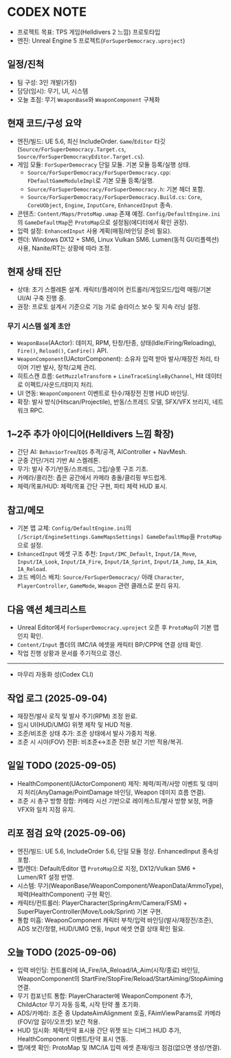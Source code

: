 ﻿# CODEX NOTE

- 프로젝트 목표: TPS 게임(Helldivers 2 느낌) 프로토타입
- 엔진: Unreal Engine 5 프로젝트(`ForSuperDemocracy.uproject`)

## 일정/진척
- 팀 구성: 3인 개발(가칭)
- 담당(임시): 무기, UI, 시스템
- 오늘 초점: 무기 `WeaponBase`와 `WeaponComponent` 구체화

## 현재 코드/구성 요약
- 엔진/빌드: UE 5.6, 최신 IncludeOrder. `Game`/`Editor` 타깃(`Source/ForSuperDemocracy.Target.cs`, `Source/ForSuperDemocracyEditor.Target.cs`).
- 게임 모듈: `ForSuperDemocracy` 단일 모듈. 기본 모듈 등록/실행 상태.
  - `Source/ForSuperDemocracy/ForSuperDemocracy.cpp`: `FDefaultGameModuleImpl`로 기본 모듈 등록/실행.
  - `Source/ForSuperDemocracy/ForSuperDemocracy.h`: 기본 헤더 포함.
  - `Source/ForSuperDemocracy/ForSuperDemocracy.Build.cs`: `Core`, `CoreUObject`, `Engine`, `InputCore`, `EnhancedInput` 종속.
- 콘텐츠: `Content/Maps/ProtoMap.umap` 존재 예정. `Config/DefaultEngine.ini`의 `GameDefaultMap`은 `ProtoMap`으로 설정됨(에디터에서 확인 권장).
- 입력 설정: `EnhancedInput` 사용 계획(매핑/바인딩 준비 필요).
- 렌더: Windows DX12 + SM6, Linux Vulkan SM6. Lumen(동적 GI/리플렉션) 사용, Nanite/RT는 상황에 따라 조정.

## 현재 상태 진단
- 상태: 초기 스켈레톤 설계. 캐릭터/플레이어 컨트롤러/게임모드/입력 매핑/기본 UI/AI 구축 진행 중.
- 권장: 프로토 설계서 기준으로 기능 가로 슬라이스 보수 및 지속 러닝 설정.

### 무기 시스템 설계 초안
- `WeaponBase`(AActor): 데미지, RPM, 탄창/탄종, 상태(Idle/Firing/Reloading), `Fire()`, `Reload()`, `CanFire()` API.
- `WeaponComponent`(UActorComponent): 소유자 입력 받아 발사/재장전 처리, 타이머 기반 발사, 장착/교체 관리.
- 히트스캔 흐름: `GetMuzzleTransform` + `LineTraceSingleByChannel`, Hit 데이터로 이펙트/사운드/데미지 처리.
- UI 연동: `WeaponComponent` 이벤트로 탄수/재장전 진행 HUD 바인딩.
- 확장: 발사 방식(Hitscan/Projectile), 반동/스프레드 모델, SFX/VFX 브리지, 네트워크 RPC.

## 1~2주 추가 아이디어(Helldivers 느낌 확장)
- 간단 AI: `BehaviorTree`/`EQS` 추격/공격, AIController + NavMesh.
- 군중 간단/거리 기반 AI 스켈레톤.
- 무기: 발사 주기/반동/스프레드, 그립/슬롯 구조 기초.
- 카메라/콜리전: 좁은 공간에서 카메라 충돌/클리핑 부드럽게.
- 체력/목표/HUD: 체력/목표 간단 구현, 파티 체력 HUD 표시.

## 참고/메모
- 기본 맵 교체: `Config/DefaultEngine.ini`의 `[/Script/EngineSettings.GameMapsSettings] GameDefaultMap`을 `ProtoMap`으로 설정.
- `EnhancedInput` 에셋 구조 추천: `Input/IMC_Default`, `Input/IA_Move`, `Input/IA_Look`, `Input/IA_Fire`, `Input/IA_Sprint`, `Input/IA_Jump`, `IA_Aim`, `IA_Reload`.
- 코드 베이스 배치: `Source/ForSuperDemocracy/` 아래 `Character`, `PlayerController`, `GameMode`, `Weapon` 관련 클래스로 분리 유지.

## 다음 액션 체크리스트
- Unreal Editor에서 `ForSuperDemocracy.uproject` 오픈 후 `ProtoMap`이 기본 맵인지 확인.
- `Content/Input` 폴더의 IMC/IA 에셋을 캐릭터 BP/CPP에 연결 상태 확인.
- 작업 진행 상황과 문서를 주기적으로 갱신.

---
- 마무리 자동화 성(Codex CLI)

## 작업 로그 (2025-09-04)
- 재장전/발사 로직 및 발사 주기(RPM) 조정 완료.
- 임시 UI(HUD/UMG) 위젯 제작 및 HUD 적용.
- 조준/비조준 상태 추가: 조준 상태에서 발사 가중치 적용.
- 조준 시 시야(FOV) 전환: 비조준↔조준 전환 보간 기반 적용/복귀.

## 일일 TODO (2025-09-05)
- HealthComponent(UActorComponent) 제작: 체력/피격/사망 이벤트 및 데미지 처리(AnyDamage/PointDamage 바인딩, Weapon 데미지 흐름 연결).
- 조준 시 총구 방향 정합: 카메라 시선 기반으로 레이캐스트/발사 방향 보정, 머즐 VFX와 일치 지점 유지.

## 리포 점검 요약 (2025-09-06)
- 엔진/빌드: UE 5.6, IncludeOrder 5.6, 단일 모듈 정상. EnhancedInput 종속성 포함.
- 맵/렌더: Default/Editor 맵 `ProtoMap`으로 지정, DX12/Vulkan SM6 + Lumen/RT 설정 반영.
- 시스템: 무기(WeaponBase/WeaponComponent/WeaponData/AmmoType), 체력(HealthComponent) 구현 확인.
- 캐릭터/컨트롤러: PlayerCharacter(SpringArm/Camera/FSM) + SuperPlayerController(Move/Look/Sprint) 기본 구현.
- 통합 미흡: WeaponComponent 캐릭터 부착/입력 바인딩(발사/재장전/조준), ADS 보간/정렬, HUD/UMG 연동, Input 에셋 연결 상태 확인 필요.

## 오늘 TODO (2025-09-06)
- 입력 바인딩: 컨트롤러에 IA_Fire/IA_Reload/IA_Aim(시작/종료) 바인딩, WeaponComponent의 StartFire/StopFire/Reload/StartAiming/StopAiming 연결.
- 무기 컴포넌트 통합: PlayerCharacter에 WeaponComponent 추가, ChildActor 무기 자동 등록, 시작 탄약 풀 초기화.
- ADS/카메라: 조준 중 UpdateAimAlignment 호출, FAimViewParams로 카메라(FOV/암 길이/오프셋) 보간 적용.
- HUD 임시화: 체력/탄약 표시용 간단 위젯 또는 디버그 HUD 추가, HealthComponent 이벤트/탄약 표시 연동.
- 맵/에셋 확인: ProtoMap 및 IMC/IA 입력 에셋 존재/링크 점검(없으면 생성/연결).
